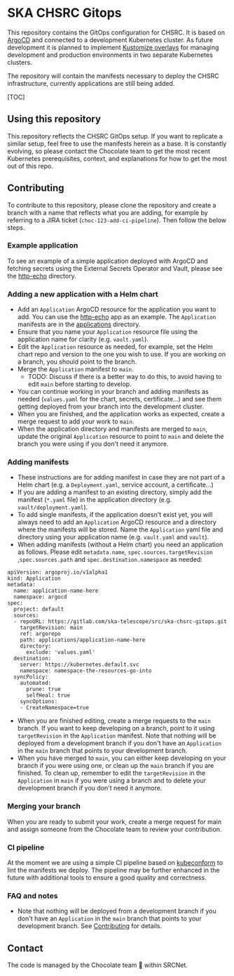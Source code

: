 # SKA CHSRC Gitops
This repository contains the GitOps configuration for CHSRC. It is based on [ArgoCD](https://argo-cd.readthedocs.io/en/stable/) and connected to a development Kubernetes cluster. As future development it is planned to implement [Kustomize overlays](https://argo-cd.readthedocs.io/en/stable/user-guide/kustomize/) for managing development and production environments in two separate Kubernetes clusters.

The repository will contain the manifests necessary to deploy the CHSRC infrastructure, currently applications are still being added.

[TOC]

## Using this repository
This repository reflects the CHSRC GitOps setup. If you want to replicate a similar setup, feel free to use the manifests herein as a base. It is constantly evolving, so please contact the Chocolate team to get the most recent Kubernetes prerequisites, context, and explanations for how to get the most out of this repo.

## Contributing
To contribute to this repository, please clone the repository and create a branch with a name that reflects what you are adding, for example by referring to a JIRA ticket (`choc-123-add-ci-pipeline`). Then follow the below steps.

### Example application
To see an example of a simple application deployed with ArgoCD and fetching secrets using the External Secrets Operator and Vault, please see the [http-echo](applications/http-echo) directory.

### Adding a new application with a Helm chart
- Add an `Application` ArgoCD resource for the application you want to add. You can use the [http-echo](applications/http-echo.yaml) app as an example. The `Application` manifests are in the [applications](applications) directory.
- Ensure that you name your `Application` resource file using the application name for clarity (e.g. `vault.yaml`).
- Edit the `Application` resource as needed, for example, set the Helm chart repo and version to the one you wish to use. If you are working on a branch, you should point to the branch.
- Merge the `Application` manifest to `main`.
    - TODO: Discuss if there is a better way to do this, to avoid having to edit `main` before starting to develop.
- You can continue working in your branch and adding manifests as needed (`values.yaml` for the chart, secrets, certificate...) and see them getting deployed from your branch into the development cluster.
- When you are finished, and the application works as expected, create a merge request to add your work to `main`.
- When the application directory and manifests are merged to `main`, update the original `Application` resource to point to `main` and delete the branch you were using if you don't need it anymore.

### Adding manifests
- These instructions are for adding manifest in case they are not part of a Helm chart (e.g. a `Deployment.yaml`, service account, a certificate...)
- If you are adding a manifest to an existing directory, simply add the manifest (`*.yaml` file) in the application directory (e.g. `vault/deployment.yaml`).
- To add single manifests, if the application doesn't exist yet, you will always need to add an `Application` ArgoCD resource and a directory where the manifests will be stored. Name the `Application` yaml file and directory using your application name (e.g. `vault.yaml` and `vault`).
- When adding manifests (without a Helm chart) you need an application as follows. Please edit `metadata.name`, `spec.sources.targetRevision` ,`spec.sources.path` and `spec.destination.namespace` as needed:
```
apiVersion: argoproj.io/v1alpha1
kind: Application
metadata:
  name: application-name-here
  namespace: argocd
spec:
  project: default
  sources:
  - repoURL: https://gitlab.com/ska-telescope/src/ska-chsrc-gitops.git
    targetRevision: main
    ref: argorepo
    path: applications/application-name-here
    directory:
      exclude: 'values.yaml'
  destination:
    server: https://kubernetes.default.svc
    namespace: namespace-the-resources-go-into
  syncPolicy:
    automated:
      prune: true
      selfHeal: true
    syncOptions:
    - CreateNamespace=true
```
- When you are finished editing, create a merge requests to the `main` branch. If you want to keep developing on a branch, point to it using `targetRevision` in the `Application` manifest. Note that nothing will be deployed from a development branch if you don't have an `Application` in the `main` branch that points to your development branch.
- When you have merged to `main`, you can either keep developing on your branch if you were using one, or clean up the `main` branch if you are finished. To clean up, remember to edit the `targetRevision` in the `Application` in `main` if you were using a branch and to delete your development branch if you don't need it anymore.

### Merging your branch
When you are ready to submit your work, create a merge request for main and assign someone from the Chocolate team to review your contribution.

### CI pipeline
At the moment we are using a simple CI pipeline based on [kubeconform](https://github.com/yannh/kubeconform) to lint the manifests we deploy. The pipeline may be further enhanced in the future with additional tools to ensure a good quality and correctness.

### FAQ and notes
-  Note that nothing will be deployed from a development branch if you don't have an `Application` in the `main` branch that points to your development branch. See [Contributing](#contributing) for details.

## Contact
The code is managed by the Chocolate team :chocolate_bar: within SRCNet.